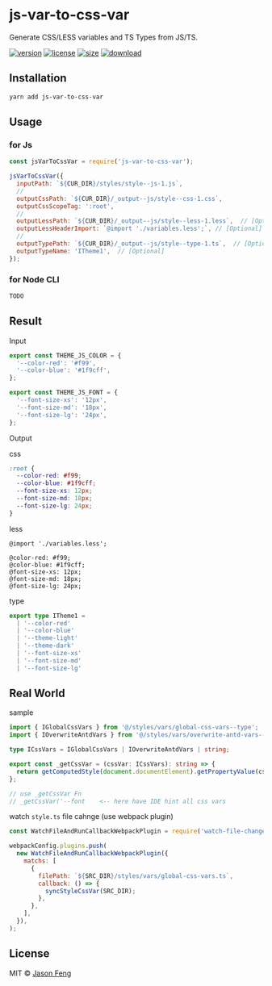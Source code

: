 # js-var-to-css-var

Generate CSS/LESS variables and TS Types from JS/TS.

[![version][npm-img]][npm-url]
[![license][mit-img]][mit-url]
[![size][size-img]][size-url]
[![download][download-img]][download-url]

## Installation

```sh
yarn add js-var-to-css-var
```


## Usage


### for Js


```js
const jsVarToCssVar = require('js-var-to-css-var');

jsVarToCssVar({
  inputPath: `${CUR_DIR}/styles/style--js-1.js`,
  //
  outputCssPath: `${CUR_DIR}/_output--js/style--css-1.css`,
  outputCssScopeTag: ':root',
  //
  outputLessPath: `${CUR_DIR}/_output--js/style--less-1.less`,  // [Optional]
  outputLessHeaderImport: `@import './variables.less';`, // [Optional]
  //
  outputTypePath: `${CUR_DIR}/_output--js/style--type-1.ts`,  // [Optional]
  outputTypeName: 'ITheme1',  // [Optional]
});

```


### for Node CLI

```bash
TODO
```

## Result

Input

```js
export const THEME_JS_COLOR = {
  '--color-red': '#f99',
  '--color-blue': '#1f9cff',
};

export const THEME_JS_FONT = {
  '--font-size-xs': '12px',
  '--font-size-md': '18px',
  '--font-size-lg': '24px',
};
```

Output

css

```css
:root {
  --color-red: #f99;
  --color-blue: #1f9cff;
  --font-size-xs: 12px;
  --font-size-md: 18px;
  --font-size-lg: 24px;
}
```

less

```less
@import './variables.less';

@color-red: #f99;
@color-blue: #1f9cff;
@font-size-xs: 12px;
@font-size-md: 18px;
@font-size-lg: 24px;
```

type

```typescript
export type ITheme1 =
  | '--color-red'
  | '--color-blue'
  | '--theme-light'
  | '--theme-dark'
  | '--font-size-xs'
  | '--font-size-md'
  | '--font-size-lg'
```

## Real World

sample

```typescript jsx
import { IGlobalCssVars } from '@/styles/vars/global-css-vars--type';
import { IOverwriteAntdVars } from '@/styles/vars/overwrite-antd-vars--type';

type ICssVars = IGlobalCssVars | IOverwriteAntdVars | string;

export const _getCssVar = (cssVar: ICssVars): string => {
  return getComputedStyle(document.documentElement).getPropertyValue(cssVar);
};

// use _getCssVar Fn
// _getCssVar('--font    <-- here have IDE hint all css vars

```

watch `style.ts` file cahnge (use webpack plugin)

```js
const WatchFileAndRunCallbackWebpackPlugin = require('watch-file-change-and-run-callback-webpack-plugin');

webpackConfig.plugins.push(
  new WatchFileAndRunCallbackWebpackPlugin({
    matchs: [
      {
        filePath: `${SRC_DIR}/styles/vars/global-css-vars.ts`,
        callback: () => {
          syncStyleCssVar(SRC_DIR);
        },
      },
    ],
  }),
);
```


## License

MIT © [Jason Feng][author-url]

<!-- badges -->

[author-url]: https://github.com/SolidZORO


[mit-img]: https://img.shields.io/npm/l/js-var-to-css-var.svg?style=flat&colorA=000000&colorB=000000

[mit-url]: ./LICENSE


[npm-img]: https://img.shields.io/npm/v/js-var-to-css-var?style=flat&colorA=000000&colorB=000000

[npm-url]: https://www.npmjs.com/package/js-var-to-css-var


[size-img]: https://img.shields.io/bundlephobia/minzip/js-var-to-css-var?label=bundle&style=flat&colorA=000000&colorB=000000

[size-url]: https://www.npmjs.com/package/js-var-to-css-var


[download-img]: https://img.shields.io/npm/dt/js-var-to-css-var.svg?style=flat&colorA=000000&colorB=000000

[download-url]: https://www.npmjs.com/package/js-var-to-css-var


[build-img]: https://github.com/SolidZORO/js-var-to-css-var/workflows/badge.svg

[build-url]: https://github.com/SolidZORO/js-var-to-css-var/actions
